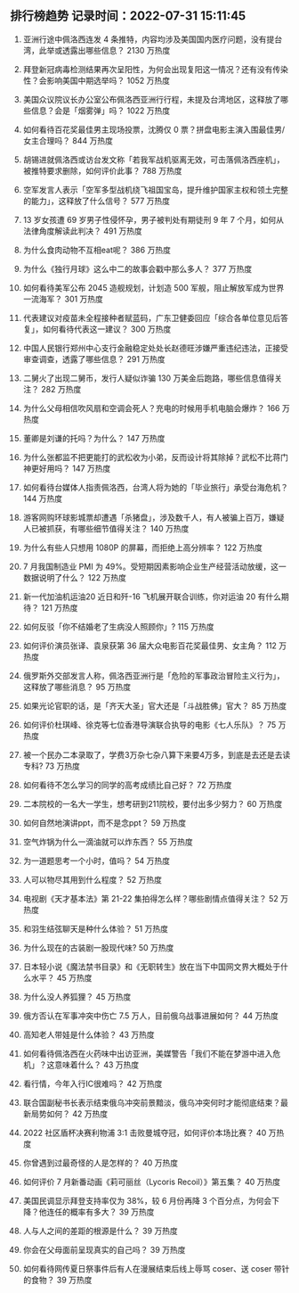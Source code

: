 
## 排行榜趋势 记录时间：2022-07-31 15:11:45
  
  1. 亚洲行途中佩洛西连发 4 条推特，内容均涉及美国国内医疗问题，没有提台湾，此举或透露出哪些信息？ 2130 万热度
    
  2. 拜登新冠病毒检测结果再次呈阳性，为何会出现复阳这一情况？还有没有传染性？会影响美国中期选举吗？ 1052 万热度
    
  3. 美国众议院议长办公室公布佩洛西亚洲行行程，未提及台湾地区，这释放了哪些信息？会是「烟雾弹」吗？ 1022 万热度
    
  4. 如何看待百花奖最佳男主现场投票，沈腾仅 0 票？拼盘电影主演入围最佳男/女主合理吗？ 844 万热度
    
  5. 胡锡进就佩洛西或访台发文称「若我军战机驱离无效，可击落佩洛西座机」，被推特要求删除，如何评价此事？ 788 万热度
    
  6. 空军发言人表示「空军多型战机绕飞祖国宝岛，提升维护国家主权和领土完整的能力」，这释放了什么信号？ 577 万热度
    
  7. 13 岁女孩遭 69 岁男子性侵怀孕，男子被判处有期徒刑 9 年 7 个月，如何从法律角度解读此判决？ 491 万热度
    
  8. 为什么食肉动物不互相eat呢？ 386 万热度
    
  9. 为什么《独行月球》这么中二的故事会戳中那么多人？ 377 万热度
    
  10. 如何看待美军公布 2045 造舰规划，计划造 500 军舰，阻止解放军成为世界一流海军？ 301 万热度
    
  11. 代表建议对疫苗未全程接种者赋蓝码，广东卫健委回应「综合各单位意见后答复」，如何看待代表这一建议？ 300 万热度
    
  12. 中国人民银行郑州中心支行金融稳定处处长赵德旺涉嫌严重违纪违法，正接受审查调查，透露了哪些信息？ 291 万热度
    
  13. 二舅火了出现二舅币，发行人疑似诈骗 130 万美金后跑路，哪些信息值得关注？ 282 万热度
    
  14. 为什么父母相信吹风扇和空调会死人？充电的时候用手机电脑会爆炸？ 166 万热度
    
  15. 董卿是刘谦的托吗？为什么？ 147 万热度
    
  16. 为什么张都监不把更能打的武松收为小弟，反而设计将其除掉？武松不比蒋门神更好用吗？ 147 万热度
    
  17. 如何看待台媒体人指责佩洛西，台湾人将为她的「毕业旅行」承受台海危机？ 144 万热度
    
  18. 游客网购环球影城票却遭遇「杀猪盘」，涉及数千人，有人被骗上百万，嫌疑人已被抓获，有哪些细节值得关注？ 140 万热度
    
  19. 为什么有些人只想用 1080P 的屏幕，而拒绝上高分辨率？ 122 万热度
    
  20. 7 月我国制造业 PMI 为 49%。受短期因素影响企业生产经营活动放缓，这一数据说明了什么？ 122 万热度
    
  21. 新一代加油机运油20 近日和歼-16 飞机展开联合训练，你对运油 20 有什么期待？ 121 万热度
    
  22. 如何反驳「你不结婚老了生病没人照顾你」? 115 万热度
    
  23. 如何评价演员张译、袁泉获第 36 届大众电影百花奖最佳男、女主角？ 112 万热度
    
  24. 俄罗斯外交部发言人称，佩洛西亚洲行是「危险的军事政治冒险主义行为」，这释放了哪些消息？ 95 万热度
    
  25. 如果光论官职的话，是「齐天大圣」官大还是「斗战胜佛」官大？ 85 万热度
    
  26. 如何评价杜琪峰、徐克等七位香港导演联合执导的电影《七人乐队》？ 75 万热度
    
  27. 被一个民办二本录取了，学费3万杂七杂八算下来要4万多，到底是去还是去读专科? 73 万热度
    
  28. 如何看待不怎么学习的同学的高考成绩比自己好？ 72 万热度
    
  29. 二本院校的一名大一学生，想考研到211院校，要付出多少努力？ 60 万热度
    
  30. 如何自然地演讲ppt，而不是念ppt？ 59 万热度
    
  31. 空气炸锅为什么一滴油就可以炸东西？ 55 万热度
    
  32. 为一道题思考一个小时，值吗？ 54 万热度
    
  33. 人可以物尽其用到什么程度？ 52 万热度
    
  34. 电视剧《天才基本法》第 21-22 集拍得怎么样？哪些剧情点值得关注？ 52 万热度
    
  35. 和羽生结弦聊天是种什么体验？ 51 万热度
    
  36. 为什么现在的古装剧一股现代味? 50 万热度
    
  37. 日本轻小说《魔法禁书目录》和《无职转生》放在当下中国网文界大概处于什么水平？ 45 万热度
    
  38. 为什么没人养狐狸？ 45 万热度
    
  39. 俄方否认在军事冲突中伤亡 7.5 万人，目前俄乌战事进展如何？ 44 万热度
    
  40. 高知老人带娃是什么体验？ 43 万热度
    
  41. 如何看待佩洛西在火药味中出访亚洲，美媒警告「我们不能在梦游中进入危机」？这意味着什么？ 43 万热度
    
  42. 看行情，今年入行IC很难吗？ 42 万热度
    
  43. 联合国副秘书长表示结束俄乌冲突前景黯淡，俄乌冲突何时才能彻底结束？最新局势如何？ 42 万热度
    
  44. 2022 社区盾杯决赛利物浦 3:1 击败曼城夺冠，如何评价本场比赛？ 40 万热度
    
  45. 你曾遇到过最奇怪的人是怎样的？ 40 万热度
    
  46. 如何评价 7 月新番动画《莉可丽丝（Lycoris Recoil）》第五集？ 40 万热度
    
  47. 美国民调显示拜登支持率仅为 38%，较 6 月份再降 3 个百分点，为何会下降？他连任的概率有多大？ 39 万热度
    
  48. 人与人之间的差距的根源是什么？ 39 万热度
    
  49. 你会在父母面前呈现真实的自己吗？ 39 万热度
    
  50. 如何看待网传夏日祭事件后有人在漫展结束后线上辱骂 coser、送 coser 带针的食物？ 39 万热度
    